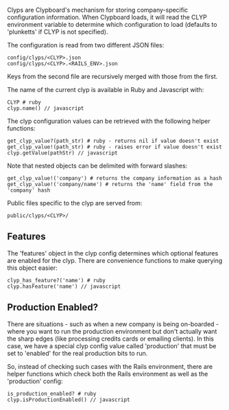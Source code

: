 Clyps are Clypboard's mechanism for storing company-specific configuration information. 
When Clypboard loads, it will read the CLYP environment variable to determine which configuration to load (defaults to 'plunketts' if CLYP is not specified).

The configuration is read from two different JSON files:

```
config/clyps/<CLYP>.json
config/clyps/<CLYP>.<RAILS_ENV>.json
```

Keys from the second file are recursively merged with those from the first.

The name of the current clyp is available in Ruby and Javascript with:

```
CLYP # ruby
clyp.name() // javascript
```

The clyp configuration values can be retrieved with the following helper functions:

```
get_clyp_value?(path_str) # ruby - returns nil if value doesn't exist
get_clyp_value!(path_str) # ruby - raises error if value doesn't exist
clyp.getValue(pathStr) // javascript
```

Note that nested objects can be delimited with forward slashes:

```
get_clyp_value!('company') # returns the company information as a hash
get_clyp_value!('company/name') # returns the 'name' field from the 'company' hash
```

Public files specific to the clyp are served from:

```
public/clyps/<CLYP>/
```

## Features

The 'features' object in the clyp config determines which optional features are enabled for the clyp. 
There are convenience functions to make querying this object easier:

```
clyp_has_feature?('name') # ruby
clyp.hasFeature('name') // javascript
```

## Production Enabled?

There are situations - such as when a new company is being on-boarded - where you want to run the production environment but don't actually want the sharp edges (like processing credits cards or emailing clients). 
In this case, we have a special clyp config value called 'production' that must be set to 'enabled' for the real production bits to run.

So, instead of checking such cases with the Rails environment, there are helper functions which check both the Rails environment as well as the 'production' config:

```
is_production_enabled? # ruby
clyp.isProductionEnabled() // javascript
```



